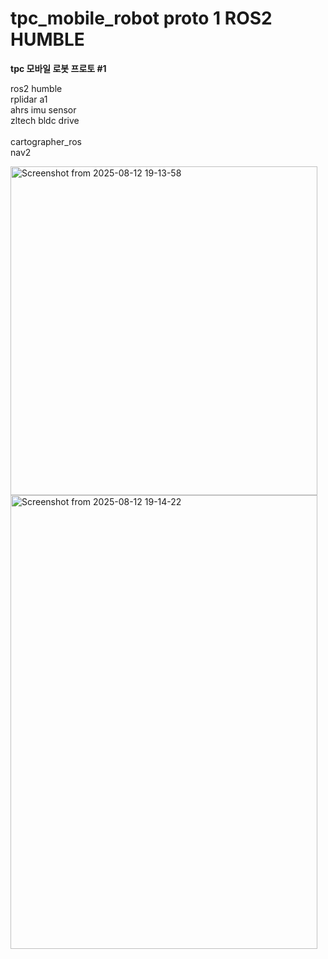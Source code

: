 # tpc_mobile_robot proto 1 ROS2 HUMBLE

<b>tpc 모바일 로봇 프로토 #1</b>

ros2 humble<br>
rplidar a1<br>
ahrs imu sensor<br>
zltech bldc drive<br>
<br>
cartographer_ros<br>
nav2<br>



<img width="491" height="526" alt="Screenshot from 2025-08-12 19-13-58" src="https://github.com/user-attachments/assets/89156e0a-95ba-413e-b4bc-aa032b59abe3" />      <img width="491" height="726" alt="Screenshot from 2025-08-12 19-14-22" src="https://github.com/user-attachments/assets/cdbcb9a6-e245-47cf-85f0-f2a9cbe49835" />
